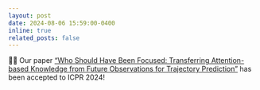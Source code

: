 ```yaml
---
layout: post
date: 2024-08-06 15:59:00-0400
inline: true
related_posts: false
---
```


📄✨ Our paper [“Who Should Have Been Focused: Transferring Attention-based Knowledge from Future Observations for Trajectory Prediction”](https://link.springer.com/chapter/10.1007/978-3-031-78447-7_23) has been accepted to ICPR 2024!